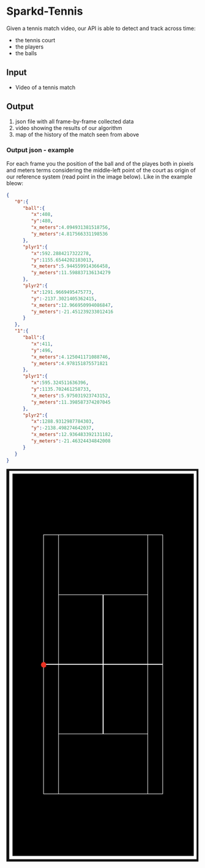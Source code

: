 # Sparkd-Tennis

Given a tennis match video, our API is able to detect and track across time:
* the tennis court
* the players
* the balls

## Input
* Video of a tennis match

## Output
1. json file with all frame-by-frame collected data
2. video showing the results of our algorithm
3. map of the history of the match seen from above

### Output json - example
For each frame you the position of the ball and of the playes both in pixels and meters terms considering the middle-left point of the court as origin of our reference system (read point in the image below). Like in the example bleow:
```json
{
   "0":{
      "ball":{
         "x":408,
         "y":480,
         "x_meters":4.094931381518756,
         "y_meters":4.817566331198536
      },
      "plyr1":{
         "x":592.2884217322278,
         "y":1155.6544202183013,
         "x_meters":5.944559914366458,
         "y_meters":11.598837136134279
      },
      "plyr2":{
         "x":1291.9669495475773,
         "y":-2137.3021405362415,
         "x_meters":12.966950994086847,
         "y_meters":-21.451239233012416
      }
   },
   "1":{
      "ball":{
         "x":411,
         "y":496,
         "x_meters":4.125041171088746,
         "y_meters":4.978151875571821
      },
      "plyr1":{
         "x":595.324511636396,
         "y":1135.702461258733,
         "x_meters":5.975031923743152,
         "y_meters":11.398587374207045
      },
      "plyr2":{
         "x":1288.9312987784303,
         "y":-2138.498274642037,
         "x_meters":12.936483392131182,
         "y_meters":-21.46324434842008
      }
   }
}
```

![plot](court.png)
